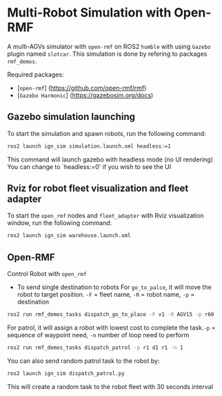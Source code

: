 # Multi-Robot Simulation with Open-RMF
A multi-AGVs simulator with `open-rmf` on ROS2 `humble` with using `Gazebo` plugin named `slotcar`. This simulation is done by refering to packages `rmf_demos`.

Required packages:
- [`open-rmf`] (https://github.com/open-rmf/rmf)
- [`Gazebo Harmonic`] (https://gazebosim.org/docs)

## Gazebo simulation launching
To start the simulation and spawn robots, run the following command:

```bash
ros2 launch ign_sim simulation.launch.xml headless:=1
```
This command will launch gazebo with headless mode (no UI rendering)
You can change to `headless:=0' if you wish to see the UI

## Rviz for robot fleet visualization and fleet adapter
To start the `open_rmf` nodes and `fleet_adapter` with Rviz visualization window, run the following command:

```bash
ros2 launch ign_sim warehouse.launch.xml
```

## Open-RMF
Control Robot with `open_rmf`
- To send single destination to robots
For `go_to_palce`, it will move the robot to target position. `-F` = fleet name, `-R` = robot name, `-p` = destination
```bash
ros2 run rmf_demos_tasks dispatch_go_to_place -F v1 -R AGV15 -p r60
```

For patrol, it will assign a robot with lowest cost to complete the task.`-p` = sequence of waypoint need, `-n` number of loop need to perform
```bash
ros2 run rmf_demos_tasks dispatch_patrol -p r1 d1 r1 -n 1
```

You can also send random patrol task to the robot by:
```bash
ros2 launch ign_sim dispatch_patrol.py
```
This will create a random task to the robot fleet with 30 seconds interval